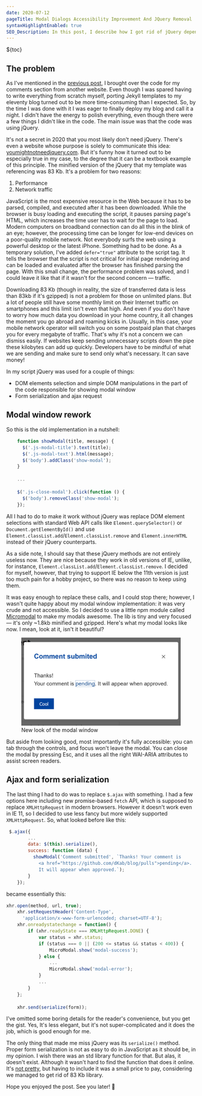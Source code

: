 ```yaml
---
date: 2020-07-12
pageTitle: Modal Dialogs Accessibility Improvement And JQuery Removal
syntaxHighlightEnabled: true
SEO_Description: In this post, I describe how I got rid of jQuery dependency in my comment form. I also talk about Micromodal npm package — minimalistic accessible modal window library.
---
```


${toc}

## The problem

As I've mentioned in the [previous post](/posts/eleventy-staticman/#staticman-for-comments), I brought over the code for my comments section from another website. Even though I was spared having to write everything from scratch myself, porting Jekyll templates to my eleventy blog turned out to be more time-consuming than I expected. So, by the time I was done with it I was eager to finally deploy my blog and call it a night. I didn't have the energy to polish everything, even though there were a few things I didn't like in the code. The main issue was that the code was using jQuery. 

It's not a secret in 2020 that you most likely don't need jQuery. There's even a website whose purpose is solely to communicate this idea: [youmightnotneedjquery.com](http://youmightnotneedjquery.com/). But it's funny how it turned out to be especially true in my case, to the degree that it can be a textbook example of this principle. The minified version of the jQuery that my template was referencing was 83 Kb.
It's a problem for two reasons:

1. Performance
2. Network traffic

JavaScript is the most expensive resource in the Web because it has to be parsed, compiled, and executed after it has been downloaded. While the browser is busy loading and executing the script, it pauses parsing page's HTML, which increases the time user has to wait for the page to load. Modern computers on broadband connection can do all this in the blink of an eye; however, the processing time can be longer for low-end devices on a poor-quality mobile network. Not everybody surfs the web using a powerful desktop or the latest iPhone. Something had to be done. As a temporary solution, I've added `defer="true"` attribute to the script tag. It tells the browser that the script is not critical for initial page rendering and can be loaded and evaluated after the browser has finished parsing the page. With this small change, the performance problem was solved, and I could leave it like that if it wasn't for the second concern — traffic.

Downloading 83 Kb (though in reality, the size of transferred data is less than 83kb if it's gzipped) is not a problem for those on unlimited plans. But a lot of people still have some monthly limit on their Internet traffic on smartphones and this limit isn't even that high. And even if you don't have to worry how much data you download in your home country, it all changes the moment you go abroad and roaming kicks in. Usually, in this case, your mobile network operator will switch you on some postpaid plan that charges you for every megabyte of traffic. That's why it's not a concern we can dismiss easily. If websites keep sending unnecessary scripts down the pipe these kilobytes can add up quickly. Developers have to be mindful of what we are sending and make sure to send only what's necessary. It can save money!

In my script jQuery was used for a couple of things:

 - DOM elements selection and simple DOM manipulations in the part of the code responsible for showing modal window
 - Form serialization and ajax request

## Modal window rework
So this is the old implementation in a nutshell:

``` js
    function showModal(title, message) {
      $('.js-modal-title').text(title);
      $('.js-modal-text').html(message);
      $('body').addClass('show-modal');
    }

    ...

    $('.js-close-modal').click(function () {
      $('body').removeClass('show-modal');
    });
```

All I had to do to make it work without jQuery was replace DOM element selections with standard Web API calls like `Element.querySelector()` or `Document.getElementById()` and use `Element.classList.add`/`Element.classList.remove` and `Element.innerHTML` instead of their jQuery counterparts. 

As a side note, I should say that these jQuery methods are not entirely useless now. They are nice because they work in old versions of IE, unlike, for instance, `Element.classList.add`/`Element.classList.remove`. I decided for myself, however, that trying to support IE below the 11th version is just too much pain for a hobby project, so there was no reason to keep using them.

It was easy enough to replace these calls, and I could stop there; however, I wasn't quite happy about my modal window implementation: it was very crude and not accessible. So I decided to use a little npm module called [
Micromodal](https://github.com/ghosh/micromodal) to make my modals awesome. The lib is tiny and very focused — it's only ~1.8kb minified and gzipped. Here's what my modal looks like now. I mean, look at it, isn't it beautiful?

<figure>
  <picture>
    <source srcset="/assets/images/modal.png" media="(min-width: 800px)" />
    <source srcset="/assets/images/modal-small.png" media="(max-width: 800px)" />
    <img src="/assets/images/modal-small.png" alt="Screenshot of a modal window, using Micromodal module" /> 
  </picture>
  <span class="image-caption">New look of the modal window</span>  
</figure>

But aside from looking good, most importantly it's fully accessible: you can tab through the controls, and focus won't leave the modal. You can close the modal by pressing Esc, and it uses all the right WAI-ARIA attributes to assist screen readers.

## Ajax and form serialization

The last thing I had to do was to replace `$.ajax` with something. I had a few options here including new promise-based `fetch` API, which is supposed to replace `XMLHttpRequest` in modern browsers. However it doesn't work even in IE 11, so I decided to use less fancy but more widely supported `XMLHttpRequest`. So, what looked before like this:

``` js
 $.ajax({
        ...
        data: $(this).serialize(),
        success: function (data) {
          showModal('Comment submitted', `Thanks! Your comment is 
            <a href="https://github.com/dKab/blog/pulls">pending</a>.
            It will appear when approved.`);
        }
    });
```

became essentially this:

``` js
xhr.open(method, url, true);
    xhr.setRequestHeader('Content-Type', 
      'application/x-www-form-urlencoded; charset=UTF-8');
    xhr.onreadystatechange = function() {
        if (xhr.readyState === XMLHttpRequest.DONE) {
            var status = xhr.status;
            if (status === 0 || (200 <= status && status < 400)) {
                MicroModal.show('modal-success');
            } else {
                ...
                MicroModal.show('modal-error');
            }
            ...
        }
    };

    xhr.send(serialize(form));
```

I've omitted some boring details for the reader's convenience, but you get the gist. Yes, It's less elegant, but it's not super-complicated and it does the job, which is good enough for me.

The only thing that made me miss jQuery was its `serialize()` method. Proper form serialization is not as easy to do in JavaScript as it should be, in my opinion. I wish there was an std library function for that. But alas, it doesn't exist. Although it wasn't hard to find the function that does it online. It's [not pretty](https://github.com/dKab/blog/blob/master/assets/main.js#L43), but having to include it was a small price to pay, considering we managed to get rid of 83 Kb library.

Hope you enjoyed the post. See you later! 👋


